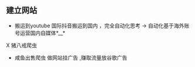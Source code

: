 ## 建立网站 
* 搬运到youtube
国际抖音搬运到国内 ，完全自动化思考
-> 自动化基于海外账号运营国内自媒体*__*

X 猪八戒爬虫

* 咸鱼出售爬虫
做网站挂广告 ,赚取流量放谷歌广告